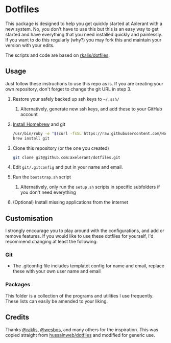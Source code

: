 # Dotfiles

This package is designed to help you get quickly started at Axlerant with a new system. No, you don't have to use this but this is an easy way to get started and have everything that you need installed quickly and painlessly. If you want to do this regularly (why?) you may fork this and maintain your version with your edits.

The scripts and code are based on [rkalis/dotfiles](https://github.com/rkalis/dotfiles).

## Usage

Just follow these instructions to use this repo as is. If you are creating your own repository, don't forget to change the git URL in step 3.

1. Restore your safely backed up ssh keys to `~/.ssh/`
    1. Alternatively, generate new ssh keys, and add these to your GitHub account
2. [Install Homebrew](https://brew.sh/) and git

   ```bash
   /usr/bin/ruby -e "$(curl -fsSL https://raw.githubusercontent.com/Homebrew/install/master/install)"
   brew install git
   ```

3. Clone this repository (or the one you created)

   ```bash
   git clone git@github.com:axelerant/dotfiles.git
   ```

4. Edit `git/.gitconfig` and put in your name and email.
5. Run the `bootstrap.sh` script
    1. Alternatively, only run the `setup.sh` scripts in specific subfolders if you don't need everything
6. (Optional) Install missing applications from the internet

## Customisation

I strongly encourage you to play around with the configurations, and add or remove features.
If you would like to use these dotfiles for yourself, I'd recommend changing at least the following:

### Git

* The .gitconfig file includes templatet config for name and email, replace these with your own user name and email

### Packages

This folder is a collection of the programs and utilities I use frequently. These lists can easily be amended to your liking.

## Credits

Thanks [@raklis](https://github.com/rkalis), [@wesbos](https://github.com/wesbos), and many others for the inspiration. This was copied straight from [hussainweb/dotfiles](https://github.com/hussainweb/dotfiles) and modified for generic use.
